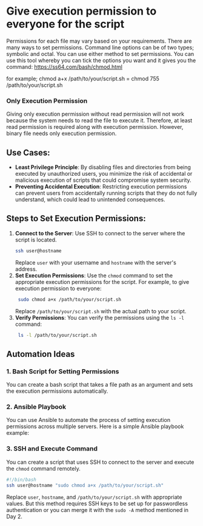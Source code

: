 # Give execution permission to everyone for the script 

Permissions for each file may vary based on your requirements. There are many ways to set permissions. Command line options can be of two types; symbolic and octal. 
You can use either method to set permissions.
You can use this tool whereby you can tick the options you want and it gives you the command:
https://ss64.com/bash/chmod.html

for example; chmod a+x /path/to/your/script.sh = chmod 755 /path/to/your/script.sh

### Only Execution Permission
Giving only execution permission without read permission will not work because the system needs to read the file to execute it. Therefore, at least read permission is required along with execution permission. However, binary file needs only execution permission.

## Use Cases:
- **Least Privilege Principle**: By disabling files and directories from being executed by unauthorized users, you minimize the risk of accidental or malicious execution of scripts that could compromise system security.
- **Preventing Accidental Execution**: Restricting execution permissions can prevent users from accidentally running scripts that they do not fully understand, which could lead to unintended consequences.


## Steps to Set Execution Permissions:
1. **Connect to the Server**: Use SSH to connect to the server where the script is located.
   ```bash
   ssh user@hostname
   ```
   Replace `user` with your username and `hostname` with the server's address.
2. **Set Execution Permissions**: Use the `chmod` command to set the appropriate execution permissions for the script. For example, to give execution permission to everyone:
   ```bash
    sudo chmod a+x /path/to/your/script.sh
    ```
    Replace `/path/to/your/script.sh` with the actual path to your script.
3. **Verify Permissions**: You can verify the permissions using the `ls -l` command:
   ```bash
    ls -l /path/to/your/script.sh
    ```

## Automation Ideas
### 1. Bash Script for Setting Permissions
You can create a bash script that takes a file path as an argument and sets the execution permissions automatically.

### 2. Ansible Playbook
You can use Ansible to automate the process of setting execution permissions across multiple servers. Here is a simple Ansible playbook example:

### 3. SSH and Execute Command
You can create a script that uses SSH to connect to the server and execute the `chmod` command remotely.
```bash
#!/bin/bash
ssh user@hostname "sudo chmod a+x /path/to/your/script.sh"
```
Replace `user`, `hostname`, and `/path/to/your/script.sh` with appropriate values.
But this method requires SSH keys to be set up for passwordless authentication or you can merge it with the `sudo -A` method mentioned in Day 2.
